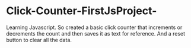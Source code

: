 # Click-Counter-FirstJsProject-
Learning Javascript.  So created a basic click counter that increments or decrements the count and then saves it as text for reference. And a reset button to clear all the data.
